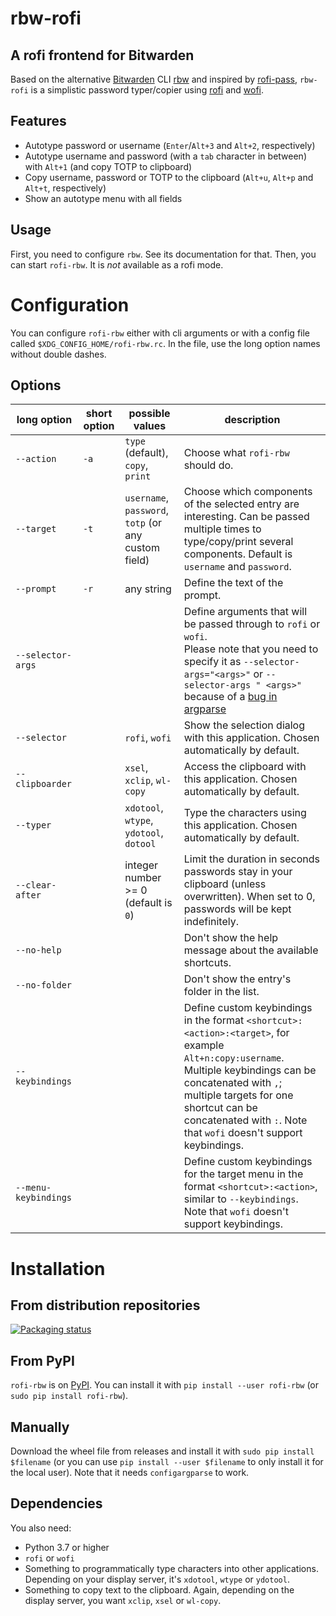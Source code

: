# rbw-rofi
## A rofi frontend for Bitwarden

Based on the alternative [Bitwarden](https://bitwarden.com/) CLI [rbw](https://github.com/doy/rbw/) and inspired by [rofi-pass](https://github.com/carnager/rofi-pass), `rbw-rofi` is a simplistic password typer/copier using [rofi](https://github.com/davatorium/rofi) and [wofi](https://hg.sr.ht/~scoopta/wofi).

## Features
- Autotype password or username (`Enter`/`Alt+3` and `Alt+2`, respectively)
- Autotype username and password (with a `tab` character in between) with `Alt+1` (and copy TOTP to clipboard)
- Copy username, password or TOTP to the clipboard (`Alt+u`, `Alt+p` and `Alt+t`, respectively)
- Show an autotype menu with all fields

## Usage
First, you need to configure `rbw`. See its documentation for that.
Then, you can start `rofi-rbw`. It is *not* available as a rofi mode.

# Configuration
You can configure `rofi-rbw` either with cli arguments or with a config file called `$XDG_CONFIG_HOME/rofi-rbw.rc`. In the file, use the long option names without double dashes.

## Options

| long option          | short option | possible values                                      | description                                                                                                                                                                                                                                                                 |
|----------------------|--------------|------------------------------------------------------|-----------------------------------------------------------------------------------------------------------------------------------------------------------------------------------------------------------------------------------------------------------------------------|
| `--action`           | `-a`         | `type` (default), `copy`, `print`                    | Choose what `rofi-rbw` should do.                                                                                                                                                                                                                                           |
| `--target`           | `-t`         | `username`, `password`, `totp` (or any custom field) | Choose which components of the selected entry are interesting. Can be passed multiple times to type/copy/print several components. Default is `username` and `password`.                                                                                                    |
| `--prompt`           | `-r`         | any string                                           | Define the text of the prompt.                                                                                                                                                                                                                                              |
| `--selector-args`    |              |                                                      | Define arguments that will be passed through to `rofi` or `wofi`.<br/>Please note that you need to specify it as `--selector-args="<args>"` or `--selector-args " <args>"` because of a [bug in argparse](https://github.com/python/cpython/issues/53580)                   |
| `--selector`         |              | `rofi`, `wofi`                                       | Show the selection dialog with this application. Chosen automatically by default.                                                                                                                                                                                           |
| `--clipboarder`      |              | `xsel`, `xclip`, `wl-copy`                           | Access the clipboard with this application. Chosen automatically by default.                                                                                                                                                                                                |
| `--typer`            |              | `xdotool`, `wtype`, `ydotool`, `dotool`              | Type the characters using this application. Chosen automatically by default.                                                                                                                                                                                                |
| `--clear-after`      |              | integer number >= 0 (default is `0`)                 | Limit the duration in seconds passwords stay in your clipboard (unless overwritten). When set to 0, passwords will be kept indefinitely.                                                                                                                                    |
| `--no-help`          |              |                                                      | Don't show the help message about the available shortcuts.                                                                                                                                                                                                                  |
| `--no-folder`        |              |                                                      | Don't show the entry's folder in the list.                                                                                                                                                                                                                                  |
| `--keybindings`      |              |                                                      | Define custom keybindings in the format `<shortcut>:<action>:<target>`, for example `Alt+n:copy:username`. Multiple keybindings can be concatenated with `,`; multiple targets for one shortcut can be concatenated with `:`. Note that `wofi` doesn't support keybindings. |
| `--menu-keybindings` |              |                                                      | Define custom keybindings for the target menu in the format `<shortcut>:<action>`, similar to `--keybindings`. Note that `wofi` doesn't support keybindings.                                                                                                                |

# Installation

## From distribution repositories
[![Packaging status](https://repology.org/badge/vertical-allrepos/rofi-rbw.svg)](https://repology.org/project/rofi-rbw/versions)

## From PyPI
`rofi-rbw` is on [PyPI](https://pypi.org/project/rofi-rbw/). You can install it with `pip install --user rofi-rbw` (or `sudo pip install rofi-rbw`).

## Manually
Download the wheel file from releases and install it with  `sudo pip install $filename` (or you can use `pip install --user $filename` to only install it for the local user).
Note that it needs `configargparse` to work.

## Dependencies
You also need:
- Python 3.7 or higher
- `rofi` or `wofi`
- Something to programmatically type characters into other applications. Depending on your display server, it's `xdotool`, `wtype` or `ydotool`.
- Something to copy text to the clipboard. Again, depending on the display server, you want `xclip`, `xsel` or `wl-copy`.
